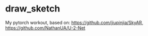 # draw_sketch
My pytorch workout, based on:
https://github.com/jiupinjia/SkyAR, https://github.com/NathanUA/U-2-Net
